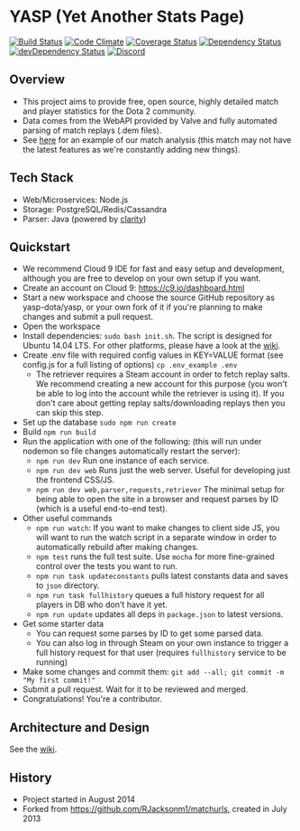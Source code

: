 YASP (Yet Another Stats Page)
====
[![Build Status](https://travis-ci.org/yasp-dota/yasp.svg)](https://travis-ci.org/yasp-dota/yasp)
[![Code Climate](https://codeclimate.com/github/yasp-dota/yasp/badges/gpa.svg)](https://codeclimate.com/github/yasp-dota/yasp)
[![Coverage Status](https://coveralls.io/repos/yasp-dota/yasp/badge.svg)](https://coveralls.io/r/yasp-dota/yasp)
[![Dependency Status](https://david-dm.org/yasp-dota/yasp.svg)](https://david-dm.org/yasp-dota/yasp)
[![devDependency Status](https://david-dm.org/yasp-dota/yasp/dev-status.svg)](https://david-dm.org/yasp-dota/yasp#info=devDependencies)
[![Discord](https://img.shields.io/badge/Discord-join%20chat%20%E2%86%92-738bd7.svg?style=flat-square)](https://discord.gg/0o5SQGbXuWALMIGQ)

Overview
----

* This project aims to provide free, open source, highly detailed match and player statistics for the Dota 2 community.
* Data comes from the WebAPI provided by Valve and fully automated parsing of match replays (.dem files).
* See [here](http://yasp.co/matches/1912366402) for an example of our match analysis (this match may not have the latest features as we're constantly adding new things).

Tech Stack
----
* Web/Microservices: Node.js
* Storage: PostgreSQL/Redis/Cassandra
* Parser: Java (powered by [clarity](https://github.com/skadistats/clarity))

Quickstart
----
* We recommend Cloud 9 IDE for fast and easy setup and development, although you are free to develop on your own setup if you want.
* Create an account on Cloud 9: https://c9.io/dashboard.html
* Start a new workspace and choose the source GitHub repository as yasp-dota/yasp, or your own fork of it if you're planning to make changes and submit a pull request.
* Open the workspace
* Install dependencies: `sudo bash init.sh`. The script is designed for Ubuntu 14.04 LTS.  For other platforms, please have a look at the [wiki](https://github.com/yasp-dota/yasp/wiki/Installation-for-other-platforms).
* Create .env file with required config values in KEY=VALUE format (see config.js for a full listing of options) `cp .env_example .env`
  * The retriever requires a Steam account in order to fetch replay salts.  We recommend creating a new account for this purpose (you won't be able to log into the account while the retriever is using it).  If you don't care about getting replay salts/downloading replays then you can skip this step.
* Set up the database `sudo npm run create`
* Build `npm run build`
* Run the application with one of the following: (this will run under nodemon so file changes automatically restart the server): 
  * `npm run dev` Run one instance of each service.
  * `npm run dev web` Runs just the web server.  Useful for developing just the frontend CSS/JS.
  * `npm run dev web,parser,requests,retriever` The minimal setup for being able to open the site in a browser and request parses by ID (which is a useful end-to-end test).
* Other useful commands
  * `npm run watch`: If you want to make changes to client side JS, you will want to run the watch script in a separate window in order to automatically rebuild after making changes.
  * `npm test` runs the full test suite.  Use `mocha` for more fine-grained control over the tests you want to run.
  * `npm run task updateconstants` pulls latest constants data and saves to `json` directory.
  * `npm run task fullhistory` queues a full history request for all players in DB who don't have it yet.
  * `npm run update` updates all deps in `package.json` to latest versions.
* Get some starter data
  * You can request some parses by ID to get some parsed data.  
  * You can also log in through Steam on your own instance to trigger a full history request for that user (requires `fullhistory` service to be running)
* Make some changes and commit them: `git add --all; git commit -m "My first commit!"`
* Submit a pull request.  Wait for it to be reviewed and merged.
* Congratulations!  You're a contributor.

Architecture and Design
----
See the [wiki](https://github.com/yasp-dota/yasp/wiki/Architecture-and-Design).

History
----
* Project started in August 2014
* Forked from https://github.com/RJacksonm1/matchurls, created in July 2013
